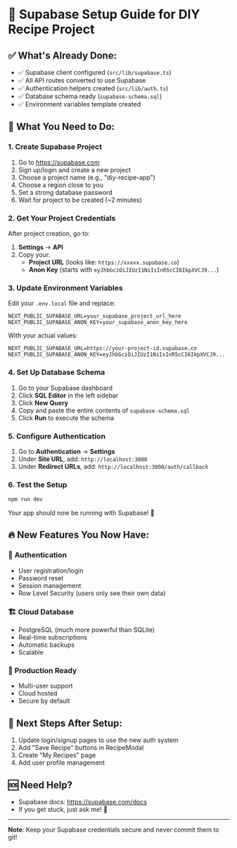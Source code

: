 # 🚀 Supabase Setup Guide for DIY Recipe Project

## ✅ What's Already Done:
- ✅ Supabase client configured (`src/lib/supabase.ts`)
- ✅ All API routes converted to use Supabase
- ✅ Authentication helpers created (`src/lib/auth.ts`)
- ✅ Database schema ready (`supabase-schema.sql`)
- ✅ Environment variables template created

## 🔧 What You Need to Do:

### 1. Create Supabase Project
1. Go to https://supabase.com
2. Sign up/login and create a new project
3. Choose a project name (e.g., "diy-recipe-app")
4. Choose a region close to you
5. Set a strong database password
6. Wait for project to be created (~2 minutes)

### 2. Get Your Project Credentials
After project creation, go to:
1. **Settings** → **API** 
2. Copy your:
   - **Project URL** (looks like: `https://xxxxx.supabase.co`)
   - **Anon Key** (starts with `eyJhbGciOiJIUzI1NiIsInR5cCI6IkpXVCJ9...`)

### 3. Update Environment Variables
Edit your `.env.local` file and replace:
```env
NEXT_PUBLIC_SUPABASE_URL=your_supabase_project_url_here
NEXT_PUBLIC_SUPABASE_ANON_KEY=your_supabase_anon_key_here
```

With your actual values:
```env
NEXT_PUBLIC_SUPABASE_URL=https://your-project-id.supabase.co
NEXT_PUBLIC_SUPABASE_ANON_KEY=eyJhbGciOiJIUzI1NiIsInR5cCI6IkpXVCJ9...
```

### 4. Set Up Database Schema
1. Go to your Supabase dashboard
2. Click **SQL Editor** in the left sidebar
3. Click **New Query**
4. Copy and paste the entire contents of `supabase-schema.sql`
5. Click **Run** to execute the schema

### 5. Configure Authentication
1. Go to **Authentication** → **Settings**
2. Under **Site URL**, add: `http://localhost:3000`
3. Under **Redirect URLs**, add: `http://localhost:3000/auth/callback`

### 6. Test the Setup
```bash
npm run dev
```

Your app should now be running with Supabase! 🎉

## 🔥 New Features You Now Have:

### 🔐 **Authentication**
- User registration/login
- Password reset
- Session management
- Row Level Security (users only see their own data)

### 🏗️ **Cloud Database**
- PostgreSQL (much more powerful than SQLite)
- Real-time subscriptions
- Automatic backups
- Scalable

### 🚀 **Production Ready**
- Multi-user support
- Cloud hosted
- Secure by default

## 📝 Next Steps After Setup:
1. Update login/signup pages to use the new auth system
2. Add "Save Recipe" buttons in RecipeModal
3. Create "My Recipes" page
4. Add user profile management

## 🆘 Need Help?
- Supabase docs: https://supabase.com/docs
- If you get stuck, just ask me! 🤖

---
**Note**: Keep your Supabase credentials secure and never commit them to git!

